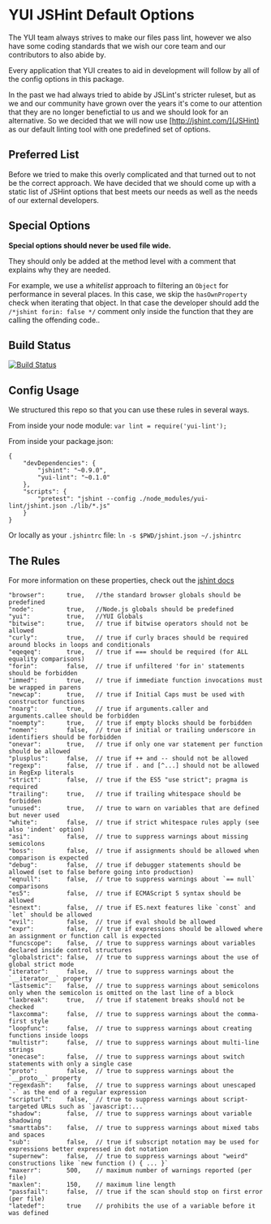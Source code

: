YUI JSHint Default Options
==========================

The YUI team always strives to make our files pass lint, however
we also have some coding standards that we wish our core team
and our contributors to also abide by.

Every application that YUI creates to aid in development will follow
by all of the config options in this package.

In the past we had always tried to abide by JSLint's stricter 
ruleset, but as we and our community have grown over the years
it's come to our attention that they are no longer benefictial
to us and we should look for an alternative. So we decided that we
will now use [http://jshint.com/](JSHint) as our default linting tool with one predefined
set of options.

Preferred List
--------------

Before we tried to make this overly complicated and that turned out
to not be the correct approach. We have decided that we should come
up with a static list of JSHint options that best meets our needs
as well as the needs of our external developers.


Special Options
---------------

**Special options should never be used file wide.**

They should only be added at the method level with a comment that explains why they
are needed.

For example, we use a *whitelist* approach to filtering an `Object` for performance
in several places. In this case, we skip the `hasOwnProperty` check when iterating
that object. In that case the developer should add the `/*jshint forin: false */` comment
only inside the function that they are calling the offending code..

Build Status
------------

[![Build Status](https://secure.travis-ci.org/yui/yui-lint.png)](http://travis-ci.org/yui/yui-lint)

Config Usage
------------

We structured this repo so that you can use these rules in several ways.

From inside your node module: `var lint = require('yui-lint');`

From inside your package.json:

    {
        "devDependencies": {
            "jshint": "~0.9.0",
            "yui-lint": "~0.1.0"
        },
        "scripts": {
            "pretest": "jshint --config ./node_modules/yui-lint/jshint.json ./lib/*.js"
        }
    }

Or locally as your `.jshintrc` file: `ln -s $PWD/jshint.json ~/.jshintrc`

The Rules
---------

For more information on these properties, check out the [jshint docs](http://www.jshint.com/docs/)

    "browser":      true,   //the standard browser globals should be predefined
    "node":         true,   //Node.js globals should be predefined
    "yui":          true,   //YUI Globals 
    "bitwise":      true,   // true if bitwise operators should not be allowed
    "curly":        true,   // true if curly braces should be required around blocks in loops and conditionals
    "eqeqeq":       true,   // true if === should be required (for ALL equality comparisons)
    "forin":        false,  // true if unfiltered 'for in' statements should be forbidden
    "immed":        true,   // true if immediate function invocations must be wrapped in parens
    "newcap":       true,   // true if Initial Caps must be used with constructor functions
    "noarg":        true,   // true if arguments.caller and arguments.callee should be forbidden
    "noempty":      true,   // true if empty blocks should be forbidden
    "nomen":        false,  // true if initial or trailing underscore in identifiers should be forbidden
    "onevar":       true,   // true if only one var statement per function should be allowed
    "plusplus":     false,  // true if ++ and -- should not be allowed
    "regexp":       false,  // true if . and [^...] should not be allowed in RegExp literals
    "strict":       false,  // true if the ES5 "use strict"; pragma is required
    "trailing":     true,   // true if trailing whitespace should be forbidden
    "unused":       true,   // true to warn on variables that are defined but never used
    "white":        false,  // true if strict whitespace rules apply (see also 'indent' option)
    "asi":          false,  // true to suppress warnings about missing semicolons
    "boss":         false,  // true if assignments should be allowed when comparison is expected
    "debug":        false,  // true if debugger statements should be allowed (set to false before going into production)
    "eqnull":       false,  // true to suppress warnings about `== null` comparisons
    "es5":          false,  // true if ECMAScript 5 syntax should be allowed
    "esnext":       false,  // true if ES.next features like `const` and `let` should be allowed
    "evil":         false,  // true if eval should be allowed
    "expr":         false,  // true if expressions should be allowed where an assignment or function call is expected
    "funcscope":    false,  // true to suppress warnings about variables declared inside control structures
    "globalstrict": false,  // true to suppress warnings about the use of global strict mode
    "iterator":     false,  // true to suppress warnings about the `__iterator__` property
    "lastsemic":    false,  // true to suppress warnings about semicolons only when the semicolon is omitted on the last line of a block
    "laxbreak":     true,   // true if statement breaks should not be checked
    "laxcomma":     false,  // true to suppress warnings about the comma-first style
    "loopfunc":     false,  // true to suppress warnings about creating functions inside loops
    "multistr":     false,  // true to suppress warnings about multi-line strings
    "onecase":      false,  // true to suppress warnings about switch statements with only a single case
    "proto":        false,  // true to suppress warnings about the `__proto__` property
    "regexdash":    false,  // true to suppress warnings about unescaped `-` as the end of a regular expression
    "scripturl":    false,  // true to suppress warnings about script-targeted URLs such as `javascript:...`
    "shadow":       false,  // true to suppress warnings about variable shadowing
    "smarttabs":    false,  // true to suppress warnings about mixed tabs and spaces
    "sub":          false,  // true if subscript notation may be used for expressions better expressed in dot notation
    "supernew":     false,  // true to suppress warnings about "weird" constructions like `new function () { ... }`
    "maxerr":       500,    // maximum number of warnings reported (per file)
    "maxlen":       150,    // maximum line length
    "passfail":     false,  // true if the scan should stop on first error (per file)
    "latedef":      true    // prohibits the use of a variable before it was defined
